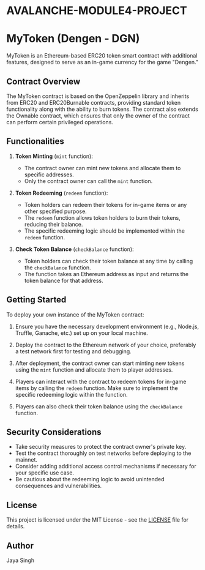 # AVALANCHE-MODULE4-PROJECT
# MyToken (Dengen - DGN)

MyToken is an Ethereum-based ERC20 token smart contract with additional features, designed to serve as an in-game currency for the game "Dengen."

## Contract Overview

The MyToken contract is based on the OpenZeppelin library and inherits from ERC20 and ERC20Burnable contracts, providing standard token functionality along with the ability to burn tokens. The contract also extends the Ownable contract, which ensures that only the owner of the contract can perform certain privileged operations.

## Functionalities

1. **Token Minting** (`mint` function):
   - The contract owner can mint new tokens and allocate them to specific addresses.
   - Only the contract owner can call the `mint` function.

2. **Token Redeeming** (`redeem` function):
   - Token holders can redeem their tokens for in-game items or any other specified purpose.
   - The `redeem` function allows token holders to burn their tokens, reducing their balance.
   - The specific redeeming logic should be implemented within the `redeem` function.

3. **Check Token Balance** (`checkBalance` function):
   - Token holders can check their token balance at any time by calling the `checkBalance` function.
   - The function takes an Ethereum address as input and returns the token balance for that address.

## Getting Started

To deploy your own instance of the MyToken contract:

1. Ensure you have the necessary development environment (e.g., Node.js, Truffle, Ganache, etc.) set up on your local machine.

2. Deploy the contract to the Ethereum network of your choice, preferably a test network first for testing and debugging.

3. After deployment, the contract owner can start minting new tokens using the `mint` function and allocate them to player addresses.

4. Players can interact with the contract to redeem tokens for in-game items by calling the `redeem` function. Make sure to implement the specific redeeming logic within the function.

5. Players can also check their token balance using the `checkBalance` function.

## Security Considerations

- Take security measures to protect the contract owner's private key.
- Test the contract thoroughly on test networks before deploying to the mainnet.
- Consider adding additional access control mechanisms if necessary for your specific use case.
- Be cautious about the redeeming logic to avoid unintended consequences and vulnerabilities.

## License

This project is licensed under the MIT License - see the [LICENSE](LICENSE) file for details.
## Author
Jaya Singh
